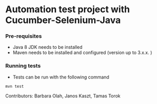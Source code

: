 # Automation test project with Cucumber-Selenium-Java

### Pre-requisites
- Java 8 JDK needs to be installed
- Maven needs to be installed and configured (version up to 3.x.x. )

### Running tests
- Tests can be run with the following command
```
mvn test
```

Contributors: Barbara Olah, Janos Kaszt, Tamas Torok
